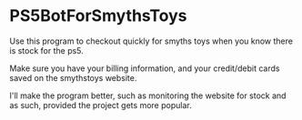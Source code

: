 # PS5BotForSmythsToys
 Use this program to checkout quickly for smyths toys when you know there is stock for the ps5.
 
 Make sure you have your billing information, and your credit/debit cards saved on the smythstoys website.
 
 I'll make the program better, such as monitoring the website for stock and as such, provided the project gets more popular.
